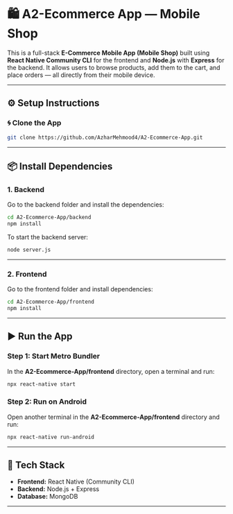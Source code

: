 # 🛍️ A2-Ecommerce App — Mobile Shop

This is a full-stack **E-Commerce Mobile App (Mobile Shop)** built using **React Native Community CLI** for the frontend and **Node.js** with **Express** for the backend.
It allows users to browse products, add them to the cart, and place orders — all directly from their mobile device.

---

## ⚙️ Setup Instructions

### 🌀 Clone the App

```bash
git clone https://github.com/AzharMehmood4/A2-Ecommerce-App.git
```

---

## 📦 Install Dependencies

### 1. Backend

Go to the backend folder and install the dependencies:

```bash
cd A2-Ecommerce-App/backend
npm install
```

To start the backend server:

```bash
node server.js
```

---

### 2. Frontend

Go to the frontend folder and install dependencies:

```bash
cd A2-Ecommerce-App/frontend
npm install
```

---

## ▶️ Run the App

### Step 1: Start Metro Bundler

In the **A2-Ecommerce-App/frontend** directory, open a terminal and run:

```bash
npx react-native start
```

### Step 2: Run on Android

Open another terminal in the **A2-Ecommerce-App/frontend** directory and run:

```bash
npx react-native run-android
```

---

## 📱 Tech Stack

* **Frontend:** React Native (Community CLI)
* **Backend:** Node.js + Express
* **Database:** MongoDB

---
